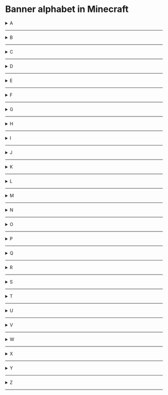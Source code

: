# Banner alphabet in Minecraft

<details>
<summary>A</summary>
<br>
<img src="alphabet/A.png"/>
</details>

---

<details>
<summary>B</summary>
<img src="alphabet/B.png"/>
</details>

---

<details>
<summary>C</summary>
<img src="alphabet/C.png"/>
</details>

---

<details>
<summary>D</summary>
<img src="alphabet/D.png"/>
</details>

---

<details>
<summary>E</summary>
<img src="alphabet/E.png"/>
</details>

---

<details>
<summary>F</summary>
<img src="alphabet/F.png"/>
</details>

---

<details>
<summary>G</summary>
<img src="alphabet/G.png"/>
</details>

---

<details>
<summary>H</summary>
<img src="alphabet/H.png"/>
</details>

---

<details>
<summary>I</summary>
<img src="alphabet/I.png"/>
</details>

---

<details>
<summary>J</summary>
<img src="alphabet/J.png"/>
</details>

---

<details>
<summary>K</summary>
<img src="alphabet/K.png"/>
</details>

---

<details>
<summary>L</summary>
<img src="alphabet/L.png"/>
</details>

---

<details>
<summary>M</summary>
<img src="alphabet/M.png"/>
</details>

---

<details>
<summary>N</summary>
<img src="alphabet/N.png"/>
</details>

---

<details>
<summary>O</summary>
<img src="alphabet/O.png"/>
</details>

---

<details>
<summary>P</summary>
<img src="alphabet/P.png"/>
</details>

---

<details>
<summary>Q</summary>
<img src="alphabet/Q.png"/>
</details>

---

<details>
<summary>R</summary>
<img src="alphabet/R.png"/>
</details>

---

<details>
<summary>S</summary>
<img src="alphabet/S.png"/>
</details>

---

<details>
<summary>T</summary>
<img src="alphabet/T.png"/>
</details>

---

<details>
<summary>U</summary>
<img src="alphabet/U.png"/>
</details>

---

<details>
<summary>V</summary>
<img src="alphabet/V.png"/>
</details>

---

<details>
<summary>W</summary>
<img src="alphabet/W.png"/>
</details>

---

<details>
<summary>X</summary>
<img src="alphabet/X.png"/>
</details>

---

<details>
<summary>Y</summary>
<img src="alphabet/Y.png"/>
</details>

---

<details>
<summary>Z</summary>
<img src="alphabet/Z.png"/>
</details>

---
